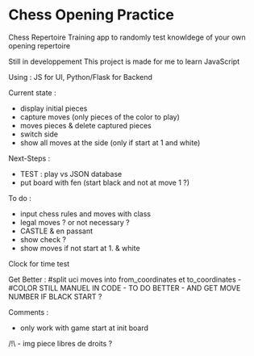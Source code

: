 # Chess Opening Practice

Chess Repertoire Training app to randomly test knowldege of your own opening repertoire

Still in developpement
This project is made for me to learn JavaScript


Using : JS for UI, Python/Flask for Backend

Current state :
- display initial pieces
- capture moves (only pieces of the color to play)
- moves pieces & delete captured pieces
- switch side
- show all moves at the side (only if start at 1 and white)

Next-Steps :
- TEST : play vs JSON database
- put board with fen (start black and not at move 1 ?)

To do :
- input chess rules and moves with class
- legal moves ? or not necessary ?
- CASTLE & en passant
- show check ?
- show moves if not start at 1. & white

Clock for time test

Get Better : 
#split uci moves into from_coordinates et to_coordinates - #COLOR STILL MANUEL IN CODE - TO DO BETTER - AND GET MOVE NUMBER IF BLACK START ?


Comments : 
- only work with game start at init board



/!\ - img piece libres de droits ?
